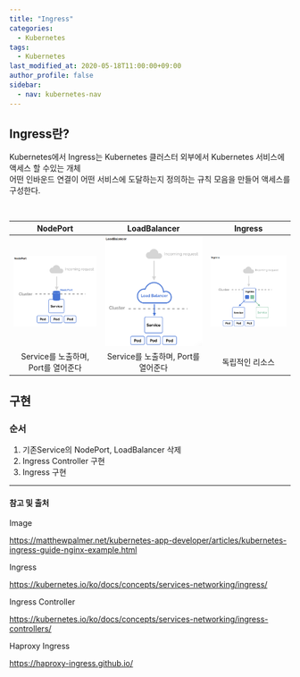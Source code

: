 ```yaml
---
title: "Ingress"
categories: 
  - Kubernetes
tags:
  - Kubernetes
last_modified_at: 2020-05-18T11:00:00+09:00
author_profile: false
sidebar:
  - nav: kubernetes-nav
---
```



## Ingress란? 
 Kubernetes에서 Ingress는 Kubernetes 클러스터 외부에서 Kubernetes 서비스에 액세스 할 수있는 개체<br /> 어떤 인바운드 연결이 어떤 서비스에 도달하는지 정의하는 규칙 모음을 만들어 액세스를 구성한다.

<br />

|NodePort|LoadBalancer|Ingress|
|:-------:|:---------------:|:--------------:|
|![NodePort](/assets/img/posts/kubernetes/ingress/nodeport.png) | ![LoadBalancer](/assets/img/posts/kubernetes/ingress/loadbalancer.png) | ![Ingress](/assets/img/posts/kubernetes/ingress/ingress.png)|
|Service를 노출하며, Port를 열어준다 | Service를 노출하며, Port를 열어준다 | 독립적인 리소스 |


## 구현

### 순서
1. 기존Service의 NodePort, LoadBalancer 삭제
2. Ingress Controller 구현
3. Ingress 구현

---
#### 참고 및 출처

Image

https://matthewpalmer.net/kubernetes-app-developer/articles/kubernetes-ingress-guide-nginx-example.html

Ingress

https://kubernetes.io/ko/docs/concepts/services-networking/ingress/

Ingress Controller

https://kubernetes.io/ko/docs/concepts/services-networking/ingress-controllers/

Haproxy Ingress

https://haproxy-ingress.github.io/
